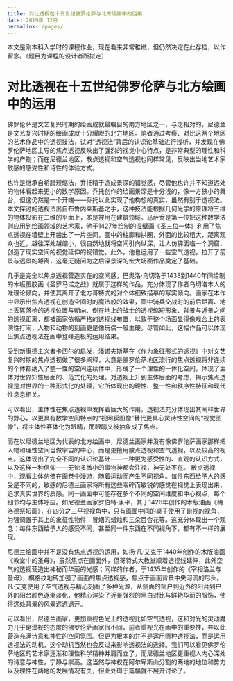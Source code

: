 ```yaml
---
title: 对比透视在十五世纪佛罗伦萨与北方绘画中的运用
date: 2019年 12月 
permalink: /pages/
---
```


本文是刚本科入学时的课程作业，现在看来非常稚嫩，但仍然决定在此存档，以作留念。（题目为课程的设计者所拟定）

# 对比透视在十五世纪佛罗伦萨与北方绘画中的运用

佛罗伦萨是文艺复兴时期的绘画成就最瞩目的南方地区之一，与之相对的，尼德兰是文艺复兴时期的绘画成就十分耀眼的北方地区。笔者通过考察、对比这两个地区的艺术作品中的透视技法，试对“透视法”背后的认识论基础进行浅析，并发现在佛罗伦萨地区主导的焦点透视反映出了强烈的视觉中心特点，是非常典型的理性和科学的产物；而在尼德兰地区，散点透视和空气透视也同样常见，反映出当地艺术家敏感的感受性和诗性的体验方式。

也许是继承自希腊短缩法，乔托精于造成景深的错觉感，尽管他也许并不知道远处的物体看起来更小的数学原因。乔托创作的绘画景深是十分浅的，像一方狭小的舞台，但这仍然是一个开端——乔托以此实现了他构想的真实，虽然有别于透视法。本文探讨的透视法出自布鲁内莱斯基之手，这种技法能根据几何光学的原理将三维的物体投影在二维的平面上，本是被用在建筑领域。马萨乔是第一位把这种数学法则应用到绘画领域的艺术家，他于1427年绘制的湿壁画《圣三位一体》利用了焦点透视在墙壁上开凿出了一片空间，画中的柱廊和拱圈，外面的比较粗大，距离观众也近，越往深处越缩小，很自然地就将空间引向纵深，让人仿佛面临一个洞窟，创造了现实空间的视觉延伸的视错觉。此外，他也运用了一些空气透视，拉开了前景与远景的距离，这毫无疑问为之后深景深的宏大场面作品奠定了基础。

几乎是完全以焦点透视营造实在的空间感，巴奥洛·乌切洛于1438到1440年间绘制的木板蛋胶画《圣罗马诺之战》就属于这样的作品，充分体现了作者乌切洛本人的唯理论倾向，并使其离开了北方哥特式的对个体细致描摹的写实倾向。画家在本作中显示出焦点透视在创造空间时的魔法般的效果，画中骑兵交战时的前后距离、地上丢盔落枪的透视位置与朝向、倒在地上的战士的透视缩短形象、背景与近景之间的透视距离，都被画家依循严格的透视线布置，以致于整个场面显得像戏台上的表演性打闹，人物和动物的刻画更是像玩偶一般生硬。尽管如此，这幅作品可以体现出焦点透视法在画中登峰造极的运用结果。

受到新康德主义者卡西尔的启发，潘诺夫斯基在《作为象征形式的透视》中对文艺复兴时期的焦点透视做了很多阐释，大意是佛罗伦萨地区流行的焦点透视将非连续的个体都纳入了整一性的空间连续体中，形成了一个理性的一体化空间，体现了主体对世界知性层面的、范式化的处理。对透视上升到主体层面的考虑，揭示焦点透视是对世界的一种形式化的处理，它所体现出的理性、整一性和秩序性特征和现代性息息相关。

可以看出，主体性在焦点透视中发挥着巨大的作用，透视法充分体现出其阐释世界的野心，以更具有数学空间特点的“视网膜图像”替代更具心灵诗性空间的“视觉图像”，将主体性客体化为眼睛，而眼睛又被抽象成了焦点。

而在以尼德兰地区为代表的北方绘画中，尼德兰画家并没有像佛罗伦萨画家那样把人物和理性空间当做宇宙的中心，而是更擅用散点透视和空气透视，以及较高的视点。这体现出了完全不同的认识论基础——一种更为感受性的、直观的认识方式，以及这样一种信仰——无论多微小的事物神都会注视，神无处不在。
散点透视中，观看主体仿佛在画卷中漫游，随着运动而产生不同视角。每件东西给予人的感受是不同的，敏感的尼德兰画家将所有这些零碎而敏锐的感觉在视觉上表现出来，追求真实世界的质感。同一画面中可能存在多个不同的空间维度和中心视点，每个细节均与主体呼应。如尼德兰画家罗伯特·康平，其于1426年创作的木版油画《梅洛德祭坛画》，在四分之三平视视角中，只有画面中间的桌子使用了俯视的视角，为强调置于其上的象征性物件：冒烟的蜡烛和三朵百合花等。这充分体现出一个观念：每件东西给予人的感受不同，甚至同一件东西在不同视角下，都有不一样的展现。

尼德兰绘画中并不是没有焦点透视的运用，如扬·凡·艾克于1440年创作的木版油画《教堂中的圣母》，虽然焦点在画面外，但哥特式大教堂顺着透视线延伸，此外空气的透视营造出神秘而华丽的光感；同样的作者，于1435年创作的《宰相洛兰与圣母》，棋格纹地砖加强了画面的焦点透视感，焦点于画面背景中央河流的尽头。凡·艾克使用了空气透视与精心刻画了多种光源，从侧面的窗户到近外的阳台到户外的阳台颜色逐渐淡化，他精心渲染了近景强烈的黑白对比与鲜艳华丽的服饰，使得远处背景的风景远远退开。

可以看出，尼德兰画家，更加重视色光上的透视比如空气透视，这和对光的灵动魔力几乎是漠视的态度的佛罗伦萨画家很不同，前者重视光在画中的重要性，并以此营造充满诗意和神性的空间氛围。但更为根本的并不是运用哪种透视法，而是运用透视法的动机，这个动机当然也会反过来影响透视法的选择。我们可以看见佛罗伦萨地区的艺术家逐渐和理性科学精神并肩而立了，而尼德兰地区更重视人内心深处的诗意与神性，宁静与崇高。这当然与神权在阿尔卑斯山分割的两地的地位和势力以及理性在两地的发展情况有关，但此处碍于篇幅就不展开讨论了。

